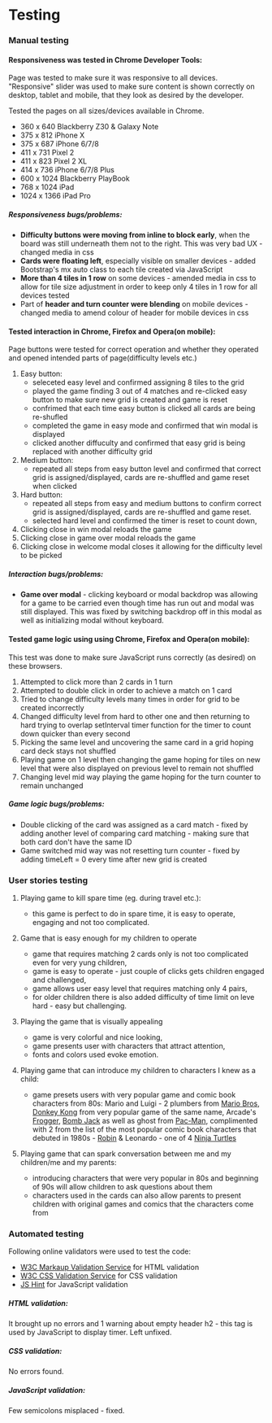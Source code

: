 # Testing

### Manual testing

#### Responsiveness was tested in Chrome Developer Tools:
Page was tested to make sure it was responsive to all devices. "Responsive" slider was used to make sure content is shown correctly on desktop, tablet and mobile, that they look as desired by the developer.

Tested the pages on all sizes/devices available in Chrome.
- 360 x 640 Blackberry Z30 & Galaxy Note
- 375 x 812 iPhone X
- 375 x 687 iPhone 6/7/8
- 411 x 731 Pixel 2
- 411 x 823 Pixel 2 XL
- 414 x 736 iPhone 6/7/8 Plus
- 600 x 1024 Blackberry PlayBook
- 768 x 1024 iPad
- 1024 x 1366 iPad Pro

##### Responsiveness bugs/problems:
- **Difficulty buttons were moving from inline to block early**, when the board was still underneath them not to the right. This was very bad UX - changed media in css
- **Cards were floating left**, especially visible on smaller devices - added Bootstrap's mx auto class to each tile created via JavaScript
- **More than 4 tiles in 1 row** on some devices - amended media in css to allow for tile size adjustment in order to keep only 4 tiles in 1 row for all devices tested
- Part of **header and turn counter were blending** on mobile devices - changed media to amend colour of header for mobile devices in css 

#### Tested interaction in Chrome, Firefox and Opera(on mobile):
Page buttons were tested for correct operation and whether they operated and opened intended parts of page(difficulty levels etc.)
1. Easy button:
    - seleceted easy level and confirmed assigning 8 tiles to the grid
    - played the game finding 3 out of 4 matches and re-clicked easy button to make sure new grid is created and game is reset
    - confrimed that each time easy button is clicked all cards are being re-shufled
    - completed the game in easy mode and confirmed that win modal is displayed
    - clicked another diffuculty and confirmed that easy grid is being replaced with another difficulty grid
2. Medium button:
    - repeated all steps from easy button level and confirmed that correct grid is assigned/displayed, cards are re-shuffled and game reset when clicked
3. Hard button:
    - repeated all steps from easy and medium buttons to confirm correct grid is assigned/displayed, cards are re-shuffled and game reset.
    - selected hard level and confirmed the timer is reset to count down,
4. Clicking close in win modal reloads the game
5. Clicking close in game over modal reloads the game
6. Clicking close in welcome modal closes it allowing for the difficulty level to be picked 

##### Interaction bugs/problems:
- **Game over modal** - clicking keyboard or modal backdrop was allowing for a game to be carried even though time has run out and modal was still displayed. This was fixed by switching backdrop off in this modal as well as initializing modal without keyboard.

#### Tested game logic using using Chrome, Firefox and Opera(on mobile):
This test was done to make sure JavaScript runs correctly (as desired) on these browsers.
1. Attempted to click more than 2 cards in 1 turn
2. Attempted to double click in order to achieve a match on 1 card
3. Tried to change difficulty levels many times in order for grid to be created incorrectly
4. Changed difficulty level from hard to other one and then returning to hard trying to overlap setInterval timer function for the timer to count down quicker than every second
5. Picking the same level and uncovering the same card in a grid hoping card deck stays not shuffled
6. Playing game on 1 level then changing the game hoping for tiles on new level that were also displayed on previous level to remain not shuffled
7. Changing level mid way playing the game hoping for the turn counter to remain unchanged

##### Game logic bugs/problems:
- Double clicking of the card was assigned as a card match - fixed by adding another level of comparing card matching - making sure that both card don't have the same ID
- Game switched mid way was not resetting turn counter - fixed by adding timeLeft = 0 every time after new grid is created

### User stories testing

1. Playing game to kill spare time (eg. during travel etc.):
    - this game is perfect to do in spare time, it is easy to operate, engaging and not too complicated.

2. Game that is easy enough for my children to operate
    - game that requires matching 2 cards only is not too complicated even for very yung children, 
    - game is easy to operate - just couple of clicks gets children engaged and challenged,
    - game allows user easy level that requires matching only 4 pairs,
    - for older children there is also added difficulty of time limit on leve hard - easy but challenging.

3. Playing the game that is visually appealing
    - game is very colorful and nice looking,
    - game presents user with characters that attract attention,
    - fonts and colors used evoke emotion.
    
4. Playing game that can introduce my children to characters I knew as a child:
    - game presets users with very popular game and comic book characters from 80s: Mario and Luigi - 2 plumbers from [Mario Bros](https://en.wikipedia.org/wiki/Mario_Bros.), [Donkey Kong](https://en.wikipedia.org/wiki/Donkey_Kong) from very popular game of the same name, Arcade's [Frogger](https://en.wikipedia.org/wiki/Frogger), [Bomb Jack](https://en.wikipedia.org/wiki/Bomb_Jack) as well as ghost from [Pac-Man](https://en.wikipedia.org/wiki/Pac-Man), complimented with 2 from the list of the most popular comic book characters that debuted in 1980s - [Robin](https://en.wikipedia.org/wiki/Tim_Drake) & Leonardo - one of 4 [Ninja Turtles](https://en.wikipedia.org/wiki/Teenage_Mutant_Ninja_Turtles)

5. Playing game that can spark conversation between me and my children/me and my parents:
    - introducing characters that were very popular in 80s and beginning of 90s will allow children to ask questions about them
    - characters used in the cards can also allow parents to present children with original games and comics that the characters come from

### Automated testing

Following online validators were used to test the code:
- [W3C Markaup Validation Service](https://validator.w3.org/) for HTML validation
- [W3C CSS Validation Service](https://jigsaw.w3.org/css-validator/) for CSS validation
- [JS Hint](https://jshint.com/) for JavaScript validation

##### HTML validation:
It brought up no errors and 1 warning about empty header h2 - this tag is used by JavaScript to display timer. Left unfixed.

##### CSS validation:
No errors found.

##### JavaScript validation:
Few semicolons misplaced - fixed.